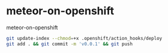 # meteor-on-openshift
meteor-on-openshift
```bash
git update-index --chmod=+x .openshift/action_hooks/deploy
git add . && git commit -m 'v0.0.1' && git push
```
